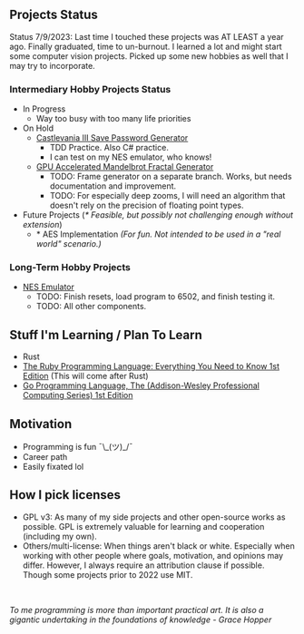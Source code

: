 ## Projects Status

Status 7/9/2023: Last time I touched these projects was AT LEAST a year ago. Finally graduated, time to un-burnout. I learned a lot and might start some computer vision projects. Picked up some new hobbies as well that I may try to incorporate.

### Intermediary Hobby Projects Status
- In Progress
  - Way too busy with too many life priorities
- On Hold
  - [Castlevania III Save Password Generator](https://github.com/mrniceguy127/castlevania-iii-password-save-gen-c-sharp)
    - TDD Practice. Also C# practice.
    - I can test on my NES emulator, who knows!
  - [GPU Accelerated Mandelbrot Fractal Generator](https://github.com/mrniceguy127/mandelbrot-gen)
    - TODO: Frame generator on a separate branch. Works, but needs documentation and improvement.
    - TODO: For especially deep zooms, I will need an algorithm that doesn't rely on the precision of floating point types.
- Future Projects (*\* Feasible, but possibly not challenging enough without extension*)
  - \* AES Implementation *(For fun. Not intended to be used in a "real world" scenario.)*

### Long-Term Hobby Projects
- [NES Emulator](https://github.com/mrniceguy127/nes-emu)
  - TODO: Finish resets, load program to 6502, and finish testing it.
  - TODO: All other components.

## Stuff I'm Learning / Plan To Learn
- Rust
- [The Ruby Programming Language: Everything You Need to Know 1st Edition](https://www.amazon.com/Ruby-Programming-Language-Everything-Need-ebook/dp/B0026OR3JO/ref=sr_1_4?crid=237J648G56NIM&dchild=1&keywords=ruby+programming&qid=1635881146&s=digital-text&sprefix=ruby+pro%2Cdigital-text%2C146&sr=1-4) (This will come after Rust)
- [Go Programming Language, The (Addison-Wesley Professional Computing Series) 1st Edition](https://www.amazon.com/Programming-Language-Addison-Wesley-Professional-Computing/dp/0134190440/ref=sr_1_9?dchild=1&keywords=golang&qid=1635724747&sr=8-9)

## Motivation
- Programming is fun ¯\\\_(ツ)\_/¯
- Career path
- Easily fixated lol

## How I pick licenses
- GPL v3: As many of my side projects and other open-source works as possible. GPL is extremely valuable for learning and cooperation (including my own).
- Others/multi-license: When things aren't black or white. Especially when working with other people where goals, motivation, and opinions may differ. However, I always require an attribution clause if possible. Though some projects prior to 2022 use MIT.


<br>

*To me programming is more than important practical art. It is also a gigantic undertaking in the foundations of knowledge - Grace Hopper*
